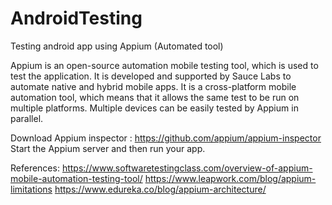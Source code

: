 # AndroidTesting
Testing android app using Appium (Automated tool)

Appium is an open-source automation mobile testing tool, which is used to test the application. 
It is developed and supported by Sauce Labs to automate native and hybrid mobile apps. 
It is a cross-platform mobile automation tool, which means that it allows the same test to be run on multiple platforms. 
Multiple devices can be easily tested by Appium in parallel.

Download Appium inspector : https://github.com/appium/appium-inspector
Start the Appium server and then run your app.

References:
https://www.softwaretestingclass.com/overview-of-appium-mobile-automation-testing-tool/
https://www.leapwork.com/blog/appium-limitations
https://www.edureka.co/blog/appium-architecture/

